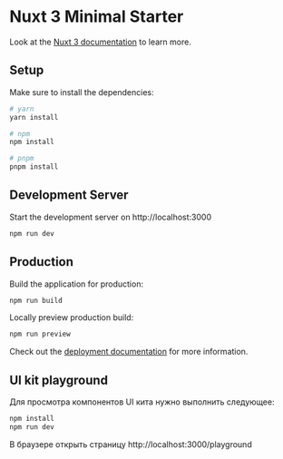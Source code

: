 # Nuxt 3 Minimal Starter

Look at the [Nuxt 3 documentation](https://nuxt.com/docs/getting-started/introduction) to learn more.

## Setup

Make sure to install the dependencies:

```bash
# yarn
yarn install

# npm
npm install

# pnpm
pnpm install
```

## Development Server

Start the development server on http://localhost:3000

```bash
npm run dev
```

## Production

Build the application for production:

```bash
npm run build
```

Locally preview production build:

```bash
npm run preview
```

Check out the [deployment documentation](https://nuxt.com/docs/getting-started/deployment) for more information.

## UI kit playground

Для просмотра компонентов UI кита нужно выполнить следующее:

```bash
npm install
npm run dev
```

В браузере открыть страницу http://localhost:3000/playground


